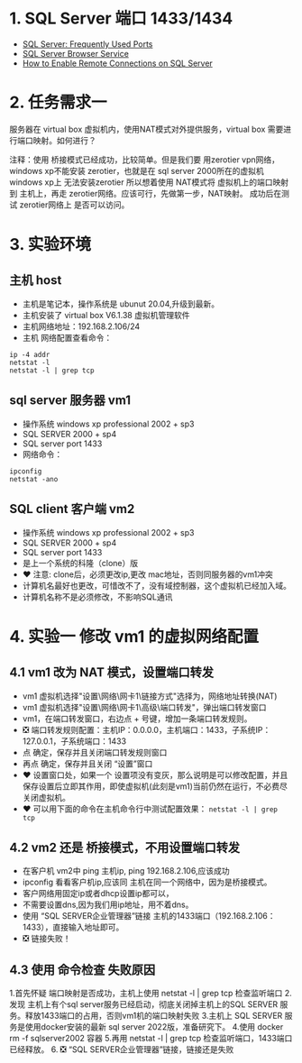 # 1. SQL Server 端口 1433/1434
- [SQL Server: Frequently Used Ports](https://social.technet.microsoft.com/wiki/contents/articles/13106.sql-server-frequently-used-ports.aspx)
- [SQL Server Browser Service](https://learn.microsoft.com/en-us/previous-versions/sql/sql-server-2008-r2/ms181087(v=sql.105)?redirectedfrom=MSDN)
- [How to Enable Remote Connections on SQL Server](https://social.technet.microsoft.com/wiki/contents/articles/1533.how-to-enable-remote-connections-on-sql-server.aspx)


# 2. 任务需求一
  服务器在 virtual box 虚拟机内，使用NAT模式对外提供服务，virtual box 需要进行端口映射。如何进行？
  
  注释：使用 桥接模式已经成功，比较简单。但是我们要 用zerotier vpn网络，
   windows xp不能安装 zerotier，也就是在 sql server 2000所在的虚拟机 windows xp上 无法安装zerotier
   所以想着使用 NAT模式将 虚拟机上的端口映射到 主机上，再走 zerotier网络。应该可行，先做第一步，NAT映射。
   成功后在测试 zerotier网络上 是否可以访问。
   
# 3. 实验环境 
## 主机 host
 - 主机是笔记本，操作系统是 ubunut 20.04,升级到最新。
 - 主机安装了 virtual box V6.1.38 虚拟机管理软件
 - 主机网络地址：192.168.2.106/24
 - 主机 网络配置查看命令：
  ```
  ip -4 addr
  netstat -l
  netstat -l | grep tcp
  ```

## sql server 服务器 vm1
 - 操作系统 windows xp professional 2002 + sp3
 - SQL SERVER 2000 + sp4
 - SQL server port 1433
 - 网络命令：
 ```
 ipconfig
 netstat -ano
 ```
## SQL client 客户端 vm2
- 操作系统 windows xp professional 2002 + sp3
- SQL SERVER 2000 + sp4
- SQL server port 1433
- 是上一个系统的科隆（clone）版
- ❤️ 注意: clone后，必须更改ip,更改 mac地址，否则同服务器的vm1冲突
- 计算机名最好也更改，可惜改不了，没有域控制器，这个虚拟机已经加入域。
- 计算机名称不是必须修改，不影响SQL通讯

# 4. 实验一 修改 vm1 的虚拟网络配置
## 4.1 vm1 改为 NAT 模式，设置端口转发
  - vm1 虚拟机选择"设置\网络\网卡1\链接方式"选择为，网络地址转换(NAT)
  - vm1 虚拟机选择"设置\网络\网卡1\高级\端口转发"，弹出端口转发窗口
  - vm1，在端口转发窗口，右边点 + 号键，增加一条端口转发规则。
  - ❎ 端口转发规则配置：主机IP：0.0.0.0，主机端口：1433，子系统IP：127.0.0.1，子系统端口：1433
  - 点 确定，保存并且关闭端口转发规则窗口
  - 再点 确定，保存并且关闭 “设置”窗口
  - ❤️ 设置窗口处，如果一个 设置项没有变灰，那么说明是可以修改配置，并且保存设置后立即其作用，即使虚拟机(此刻是vm1)当前仍然在运行，不必费尽关闭虚拟机。
  - ❤️ 可以用下面的命令在主机命令行中测试配置效果： ``` netstat -l | grep tcp ```

## 4.2 vm2 还是 桥接模式，不用设置端口转发
  - 在客户机 vm2中 ping 主机ip, ping 192.168.2.106,应该成功
  - ipconfig 看看客户机ip,应该同 主机在同一个网络中，因为是桥接模式。
  - 客户网络用固定ip或者dhcp设置ip都可以，
  - 不需要设置dns,因为我们用ip地址，用不着dns。
  - 使用 “SQL SERVER企业管理器”链接 主机的1433端口（192.168.2.106：1433），直接输入地址即可。
  - ❎ 链接失败！


## 4.3 使用 命令检查 失败原因
  1.首先怀疑 端口映射是否成功，主机上使用  netstat -l | grep tcp 检查监听端口
  2.发现 主机上有个sql server服务已经启动，彻底关闭掉主机上的SQL SERVER 服务。释放1433端口的占用，否则vm1机的端口映射失败
  3.主机上 SQL SERVER 服务是使用docker安装的最新 sql server 2022版，准备研究下。
  4.使用 docker rm -f sqlserver2002 容器
  5.再用  netstat -l | grep tcp 检查监听端口，1433端口已经释放。
  6. ❎  “SQL SERVER企业管理器”链接，链接还是失败
  
   
  
